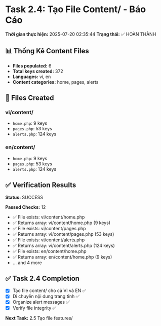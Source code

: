 # Task 2.4: Tạo File Content/ - Báo Cáo

**Thời gian thực hiện:** 2025-07-20 02:35:44
**Trạng thái:** ✅ HOÀN THÀNH

## 📊 Thống Kê Content Files

- **Files populated:** 6
- **Total keys created:** 372
- **Languages:** vi, en
- **Content categories:** home, pages, alerts

## 📁 Files Created

### vi/content/
- `home.php`: 9 keys
- `pages.php`: 53 keys
- `alerts.php`: 124 keys

### en/content/
- `home.php`: 9 keys
- `pages.php`: 53 keys
- `alerts.php`: 124 keys

## ✅ Verification Results

**Status:** SUCCESS

**Passed Checks:** 12
- ✅ File exists: vi/content/home.php
- ✅ Returns array: vi/content/home.php (9 keys)
- ✅ File exists: vi/content/pages.php
- ✅ Returns array: vi/content/pages.php (53 keys)
- ✅ File exists: vi/content/alerts.php
- ✅ Returns array: vi/content/alerts.php (124 keys)
- ✅ File exists: en/content/home.php
- ✅ Returns array: en/content/home.php (9 keys)
- ... and 4 more

## ✅ Task 2.4 Completion

- [x] Tạo file content/ cho cả VI và EN ✅
- [x] Di chuyển nội dung trang tĩnh ✅
- [x] Organize alert messages ✅
- [x] Verify file integrity ✅

**Next Task:** 2.5 Tạo file features/
